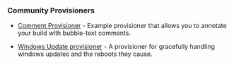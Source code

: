 ### Community Provisioners

- [Comment Provisioner](https://github.com/SwampDragons/packer-provisioner-comment) -
  Example provisioner that allows you to annotate your build with bubble-text
  comments.

- [Windows Update provisioner](https://github.com/rgl/packer-provisioner-windows-update) -
  A provisioner for gracefully handling windows updates and the reboots they
  cause.